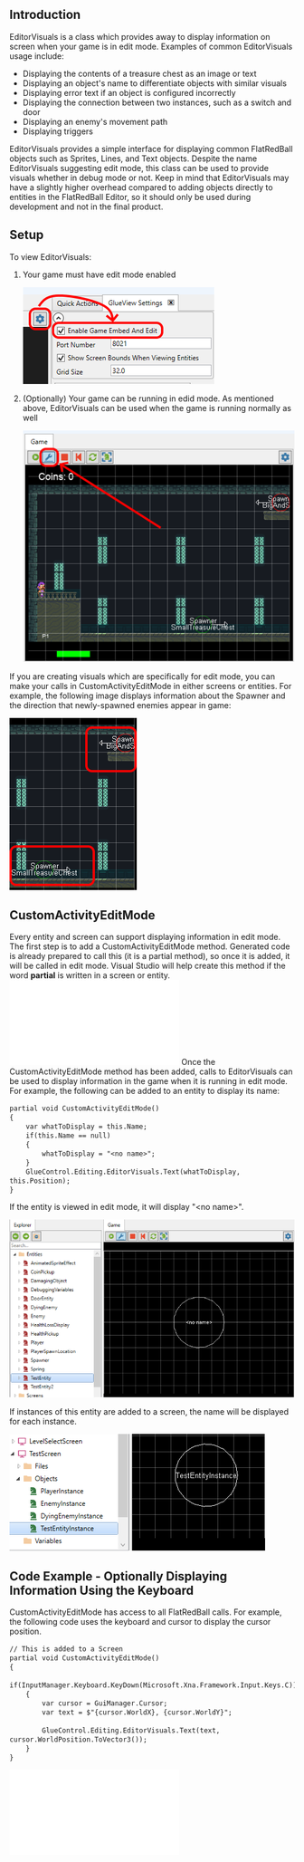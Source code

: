 ## Introduction

EditorVisuals is a class which provides away to display information on screen when your game is in edit mode. Examples of common EditorVisuals usage include:

-   Displaying the contents of a treasure chest as an image or text
-   Displaying an object's name to differentiate objects with similar visuals
-   Displaying error text if an object is configured incorrectly
-   Displaying the connection between two instances, such as a switch and door
-   Displaying an enemy's movement path
-   Displaying triggers

EditorVisuals provides a simple interface for displaying common FlatRedBall objects such as Sprites, Lines, and Text objects. Despite the name EditorVisuals suggesting edit mode, this class can be used to provide visuals whether in debug mode or not. Keep in mind that EditorVisuals may have a slightly higher overhead compared to adding objects directly to entities in the FlatRedBall Editor, so it should only be used during development and not in the final product.

## Setup

To view EditorVisuals:

1.  Your game must have edit mode enabled

    ![](/media/2021-12-img_61c60cd609862.png)

2.  (Optionally) Your game can be running in edid mode. As mentioned above, EditorVisuals can be used when the game is running normally as well

    ![](/media/2021-12-img_61c60d6256e3e.png)

If you are creating visuals which are specifically for edit mode, you can make your calls in CustomActivityEditMode in either screens or entities. For example, the following image displays information about the Spawner and the direction that newly-spawned enemies appear in game:

![](/media/2021-12-img_61c60f2475f4d.png)

## CustomActivityEditMode

Every entity and screen can support displaying information in edit mode. The first step is to add a CustomActivityEditMode method. Generated code is already prepared to call this (it is a partial method), so once it is added, it will be called in edit mode. Visual Studio will help create this method if the word **partial** is written in a screen or entity. [![](/wp-content/uploads/2021/12/24_11-26-39.gif.md)](/wp-content/uploads/2021/12/24_11-26-39.gif.md) Once the CustomActivityEditMode method has been added, calls to EditorVisuals can be used to display information in the game when it is running in edit mode. For example, the following can be added to an entity to display its name:

    partial void CustomActivityEditMode()
    {
        var whatToDisplay = this.Name;
        if(this.Name == null)
        {
            whatToDisplay = "<no name>";
        }
        GlueControl.Editing.EditorVisuals.Text(whatToDisplay, this.Position);
    }

If the entity is viewed in edit mode, it will display "\<no name\>".

![](/media/2021-12-img_61c613ae1b7b6.png)

If instances of this entity are added to a screen, the name will be displayed for each instance.

![](/media/2021-12-img_61c613f60e11c.png)

## Code Example - Optionally Displaying Information Using the Keyboard

CustomActivityEditMode has access to all FlatRedBall calls. For example, the following code uses the keyboard and cursor to display the cursor position.

    // This is added to a Screen 
    partial void CustomActivityEditMode()
    {
        if(InputManager.Keyboard.KeyDown(Microsoft.Xna.Framework.Input.Keys.C))
        {
            var cursor = GuiManager.Cursor;
            var text = $"{cursor.WorldX}, {cursor.WorldY}";

            GlueControl.Editing.EditorVisuals.Text(text, cursor.WorldPosition.ToVector3());
        }
    }

[![](/wp-content/uploads/2021/12/24_11-54-34.gif.md)](/wp-content/uploads/2021/12/24_11-54-34.gif.md)
